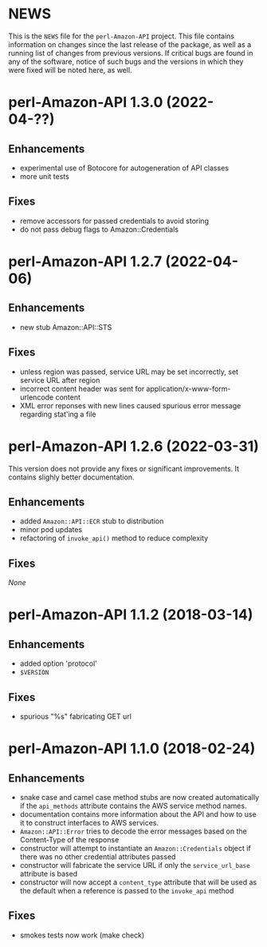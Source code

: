 # NEWS

This is the `NEWS` file for the `perl-Amazon-API` project. This file contains
information on changes since the last release of the package, as well as a
running list of changes from previous versions.  If critical bugs are found in
any of the software, notice of such bugs and the versions in which they were
fixed will be noted here, as well.

# perl-Amazon-API 1.3.0 (2022-04-??)

## Enhancements

* experimental use of Botocore for autogeneration of API classes
* more unit tests

## Fixes

* remove accessors for passed credentials to avoid storing
* do not pass debug flags to Amazon::Credentials 

# perl-Amazon-API 1.2.7 (2022-04-06)

## Enhancements

* new stub Amazon::API::STS

## Fixes

* unless region was passed, service URL may be set incorrectly, set
  service URL after region
* incorrect content header was sent for 
  application/x-www-form-urlencode content
* XML error reponses with new lines caused spurious error message
  regarding stat'ing a file

# perl-Amazon-API 1.2.6 (2022-03-31)

This version does not provide any fixes or significant
improvements. It contains slighly better documentation. 

## Enhancements

* added `Amazon::API::ECR` stub to distribution
* minor pod updates
* refactoring of `invoke_api()` method to reduce complexity

## Fixes

_None_

# perl-Amazon-API 1.1.2 (2018-03-14)

## Enhancements

* added option 'protocol'
* `$VERSION`

## Fixes

* spurious "%s" fabricating GET url

# perl-Amazon-API 1.1.0 (2018-02-24)

## Enhancements

* snake case and camel case method stubs are now created
automatically if the `api_methods` attribute contains the AWS
service method names.
* documentation contains more information about the API and how to
use it to construct interfaces to AWS services.
* `Amazon::API::Error` tries to decode the error messages based on
the Content-Type of the response
* constructor will attempt to instantiate an `Amazon::Credentials`
object if there was no other credential attributes passed
* constructor will fabricate the service URL if only the
`service_url_base` attribute is based
* constructor will now accept a `content_type` attribute that will
be used as the default when a reference is passed to the
`invoke_api` method

## Fixes

* smokes tests now work (make check)
